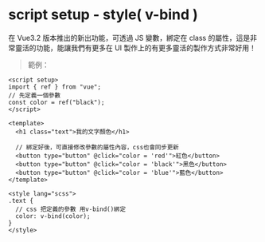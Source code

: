 # script setup - style( v-bind )

在 Vue3.2 版本推出的新出功能，可透過 JS 變數，綁定在 class 的屬性，這是非常靈活的功能，能讓我們有更多在 UI 製作上的有更多靈活的製作方式非常好用！

> 範例：

```javascript=
<script setup>
import { ref } from "vue";
// 先定義一個參數
const color = ref("black");
</script>

<template>
  <h1 class="text">我的文字顏色</h1>

  // 綁定好後，可直接修改參數的屬性內容，css也會同步更新
  <button type="button" @click="color = 'red'">紅色</button>
  <button type="button" @click="color = 'black'">黑色</button>
  <button type="button" @click="color = 'blue'">藍色</button>
</template>

<style lang="scss">
.text {
  // css 把定義的參數 用v-bind()綁定
  color: v-bind(color);
}
</style>
```
